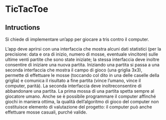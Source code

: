# TicTacToe
## Intructions
Si chiede di implementare un’app per giocare a tris contro il computer. 

L’app deve aprirsi con una interfaccia che mostra alcuni dati statistici (per la precisione: data e ora di inizio, numero di mosse, eventuale vincitore) sulle ultime venti partite che sono state iniziate; la stessa interfaccia deve inoltre consentire di iniziare una nuova partita. Iniziando una partita si passa a una seconda interfaccia che mostra il campo di gioco (una griglia 3x3), permette di effettuare le mosse (toccando col dito in una delle caselle della griglia) e comunica il risultato a fine partita (vince l’umano, vince il computer, parità). La seconda interfaccia deve inoltreconsentire di abbandonare una partita. La prima mossa di una partita spetta sempre al giocatore umano. Anche se è possibile programmare il computer affinché giochi in maniera ottima, la qualità dell’algoritmo di gioco del computer non costituisce elemento di valutazione del progetto: il computer può anche effettuare mosse casuali, purché valide.
